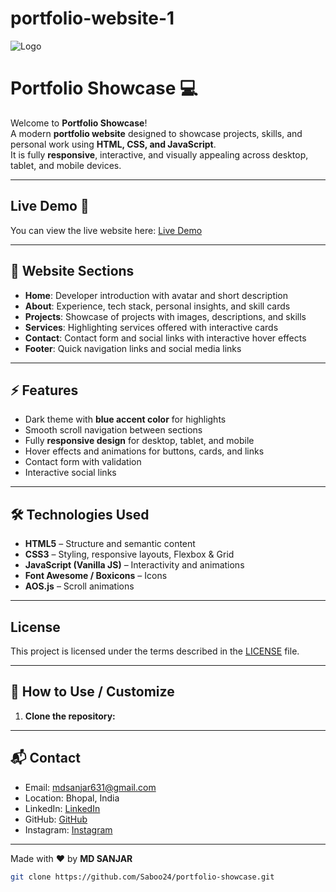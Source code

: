 # portfolio-website-1
![Logo](047862c3-44d4-44ad-933f-5c91d65b4dfa.tmp)

# Portfolio Showcase 💻

Welcome to **Portfolio Showcase**!  
A modern **portfolio website** designed to showcase projects, skills, and personal work using **HTML, CSS, and JavaScript**.  
It is fully **responsive**, interactive, and visually appealing across desktop, tablet, and mobile devices.

---

## Live Demo 🚀

You can view the live website here: [Live Demo]()

---

## 🌟 Website Sections

- **Home**: Developer introduction with avatar and short description  
- **About**: Experience, tech stack, personal insights, and skill cards  
- **Projects**: Showcase of projects with images, descriptions, and skills  
- **Services**: Highlighting services offered with interactive cards  
- **Contact**: Contact form and social links with interactive hover effects  
- **Footer**: Quick navigation links and social media links

---

## ⚡ Features

- Dark theme with **blue accent color** for highlights  
- Smooth scroll navigation between sections  
- Fully **responsive design** for desktop, tablet, and mobile  
- Hover effects and animations for buttons, cards, and links  
- Contact form with validation  
- Interactive social links  

---

## 🛠 Technologies Used

- **HTML5** – Structure and semantic content  
- **CSS3** – Styling, responsive layouts, Flexbox & Grid  
- **JavaScript (Vanilla JS)** – Interactivity and animations  
- **Font Awesome / Boxicons** – Icons  
- **AOS.js** – Scroll animations  

---

## License

This project is licensed under the terms described in the [LICENSE](LICENSE) file.

---

## 🚀 How to Use / Customize

1. **Clone the repository:**

 ---

## 📬 Contact

- Email: mdsanjar631@gmail.com  
- Location: Bhopal, India 
- LinkedIn: [LinkedIn](https://www.linkedin.com/in/sanjar-nawaz-062b14328?utm_source=share&utm_campaign=share_via&utm_content=profile&utm_medium=android_app)  
- GitHub: [GitHub](https://github.com/wbsanjar)  
- Instagram: [Instagram](https://www.instagram.com/w3.sanjar/)

---

Made with ❤️ by **MD SANJAR**


```bash
git clone https://github.com/Saboo24/portfolio-showcase.git
